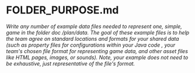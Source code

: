 # FOLDER_PURPOSE.md

*Write any number of example data files needed to represent one, simple, game in the folder doc
/plan/data. The goal of these example files is to help the team agree on standard locations and
 formats for your shared data (such as property files for configurations within your Java code
 , your team's chosen file format for representing game data, and other asset files like HTML
  pages, images, or sounds). Note, your example does not need to be exhaustive, just
   representative of the file's format.*

##